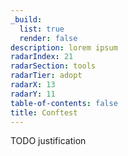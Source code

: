 ```yaml
---
_build:
  list: true
  render: false
description: lorem ipsum
radarIndex: 21
radarSection: tools
radarTier: adopt
radarX: 13
radarY: 11
table-of-contents: false
title: Conftest
---
```


TODO justification
